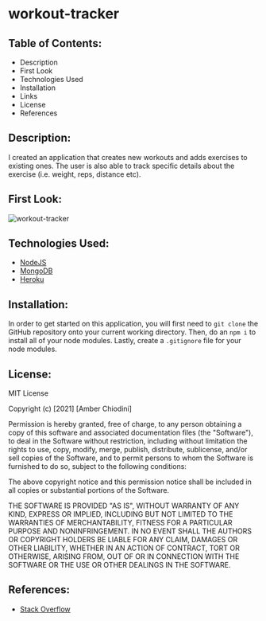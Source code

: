 # workout-tracker

## Table of Contents:
* Description 
* First Look 
* Technologies Used
* Installation 
* Links 
* License 
* References 

## Description:
I created an application that creates new workouts and adds exercises to existing ones. The user is also able to track specific details about the exercise (i.e. weight, reps, distance etc). 

## First Look: 
![workout-tracker](https://user-images.githubusercontent.com/69092983/107154099-b3c33f80-6936-11eb-9e7a-36743dac9d60.gif)

## Technologies Used: 
* [NodeJS](https://nodejs.org/en/)
* [MongoDB](https://www.mongodb.com/)
* [Heroku](https://www.heroku.com/)

## Installation:
In order to get started on this application, you will first need to ```git clone``` the GitHub repository onto your current working directory. Then, do an ```npm i``` to install all of your node modules. Lastly, create a ```.gitignore``` file for your node modules.  

## License: 
MIT License

Copyright (c) [2021] [Amber Chiodini]

Permission is hereby granted, free of charge, to any person obtaining a copy
of this software and associated documentation files (the "Software"), to deal
in the Software without restriction, including without limitation the rights
to use, copy, modify, merge, publish, distribute, sublicense, and/or sell
copies of the Software, and to permit persons to whom the Software is
furnished to do so, subject to the following conditions:

The above copyright notice and this permission notice shall be included in all
copies or substantial portions of the Software.

THE SOFTWARE IS PROVIDED "AS IS", WITHOUT WARRANTY OF ANY KIND, EXPRESS OR
IMPLIED, INCLUDING BUT NOT LIMITED TO THE WARRANTIES OF MERCHANTABILITY,
FITNESS FOR A PARTICULAR PURPOSE AND NONINFRINGEMENT. IN NO EVENT SHALL THE
AUTHORS OR COPYRIGHT HOLDERS BE LIABLE FOR ANY CLAIM, DAMAGES OR OTHER
LIABILITY, WHETHER IN AN ACTION OF CONTRACT, TORT OR OTHERWISE, ARISING FROM,
OUT OF OR IN CONNECTION WITH THE SOFTWARE OR THE USE OR OTHER DEALINGS IN THE
SOFTWARE.

## References: 
* [Stack Overflow](https://stackoverflow.com/) 